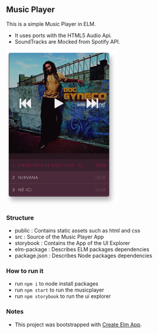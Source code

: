## Music Player

This is a simple Music Player in ELM.
- It uses ports with the HTML5 Audio Api.
- SoundTracks are Mocked from Spotify API.


<img src="player-screenshot.png" width="300" />


### Structure

- public : Contains static assets such as html and css
- src : Source of the Music Player App
- storybook : Contains the App of the UI Explorer
- elm-package : Describes ELM packages dependencies
- package.json : Describes Node packages dependencies


### How to run it
- run ```npm i``` to node install packages
- run ```npm start``` to run the musicplayer
- run ```npm storybook``` to run the ui explorer


### Notes

- This project was bootstrapped with [Create Elm App](https://github.com/halfzebra/create-elm-app).
